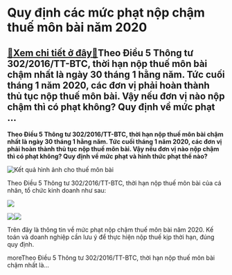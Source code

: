 Quy định các mức phạt nộp chậm thuế môn bài năm 2020
====================================================

[:gift:Xem chi tiết ở đây:gift:](https://hddtvn.com/quy-dinh-cac-muc-phat-nop-cham-thue-mon-bai-nam-2020/)Theo Điều 5 Thông tư 302/2016/TT-BTC, thời hạn nộp thuế môn bài chậm nhất là ngày 30 tháng 1 hằng năm. Tức cuối tháng 1 năm 2020, các đơn vị phải hoàn thành thủ tục nộp thuế môn bài. Vậy nếu đơn vị nào nộp chậm thì có phạt không? Quy định về mức phạt …
------------------------------------------------------------------------------------------------------------------------------------------------------------------------------------------------------------------------------------------------------------

**Theo Điều 5 Thông tư 302/2016/TT-BTC, thời hạn nộp thuế môn bài chậm nhất là ngày 30 tháng 1 hằng năm. Tức cuối tháng 1 năm 2020, các đơn vị phải hoàn thành thủ tục nộp thuế môn bài. Vậy nếu đơn vị nào nộp chậm thì có phạt không? Quy định về mức phạt và hình thức phạt thế nào?**


![Kết quả hình ảnh cho thuế môn bài](https://hddtvn.com/wp-content/uploads/2021/01/thue-mon-bai.jpg)


Theo Điều 5 Thông tư 302/2016/TT-BTC, thời hạn nộp thuế môn bài của cá nhân, tổ chức kinh doanh như sau:


![](https://hddtvn.com/wp-content/uploads/2021/01/Capture-4-1.jpg)


![](https://scontent.fhan2-2.fna.fbcdn.net/v/t1.15752-9/80249902_496043901036157_9053412402766282752_n.png?_nc_cat=111&_nc_ohc=hqbjd_XaodsAQm7jKIZybttXKtlEtIaIdOEl8kdLwlpd-PIchT5w9AcZA&_nc_ht=scontent.fhan2-2.fna&oh=55a896676e141b4ee81e7c54b33055df&oe=5EA98474)![](https://scontent.fhan2-1.fna.fbcdn.net/v/t1.15752-9/80805014_775465409589711_2504090328705794048_n.png?_nc_cat=102&_nc_ohc=O6aFBGC4zlIAQmlxfsUvFhvWTYEPUCKKUJGz3oFr4Gufvsk0PpGbOGBaA&_nc_ht=scontent.fhan2-1.fna&oh=9b211f67bb4a6eed60a935ffebddd47f&oe=5EAAEEC7)


Trên đây là thông tin về mức phạt nộp chậm thuế môn bài năm 2020. Kế toán và doanh nghiệp cần lưu ý để thực hiện nộp thuế kịp thời hạn, đúng quy định.


moreTheo Điều 5 Thông tư 302/2016/TT-BTC, thời hạn nộp thuế môn bài chậm nhất là…

